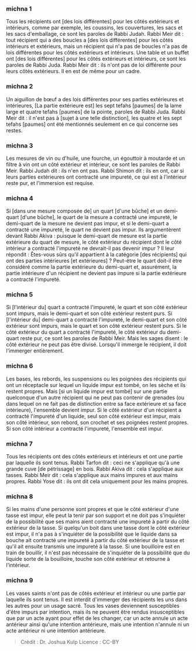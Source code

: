 
### michna 1
Tous les récipients ont [des lois différentes] pour les côtés extérieurs et intérieurs, comme par exemple, les coussins, les couvertures, les sacs et les sacs d'emballage, ce sont les paroles de Rabbi Judah. Rabbi Meir dit : tout récipient qui a des boucles a [des lois différentes] pour les côtés intérieurs et extérieurs, mais un récipient qui n'a pas de boucles n'a pas de lois différentes pour les côtés extérieurs et intérieurs. Une table et un buffet ont [des lois différentes] pour les côtés extérieurs et intérieurs, ce sont les paroles de Rabbi Juda. Rabbi Meir dit : ils n'ont pas de loi différente pour leurs côtés extérieurs. Il en est de même pour un cadre.

### michna 2
Un aiguillon de bœuf a des lois différentes pour ses parties extérieures et intérieures, [La partie extérieure est] les sept tefahs [paumes] de la lame large et quatre tefahs [paumes] de la pointe, paroles de Rabbi Juda. Rabbi Meir dit : il n'est pas à [sujet à une telle distinction], les quatre et les sept tefahs [paumes] ont été mentionnés seulement en ce qui concerne ses restes.

### michna 3
Les mesures de vin ou d'huile, une fourche, un égouttoir à moutarde et un filtre à vin ont un côté extérieur et intérieur, ce sont les paroles de Rabbi Meir. Rabbi Judah dit : ils n'en ont pas. Rabbi Shimon dit : ils en ont, car si leurs parties extérieures ont contracté une impureté, ce qui est à l'intérieur reste pur, et l'immersion est requise.

### michna 4
Si [dans une mesure composée de] un quart [d'une bûche] et un demi-quart [d'une bûche], le quart de la mesure a contracté une impureté, le demi-quart de la mesure ne devient pas impur, et si le demi-quart a contracté une impureté, le quart ne devient pas impur. Ils argumentèrent devant Rabbi Akiva : puisque le demi-quart de mesure est la partie extérieure du quart de mesure, le côté extérieur du récipient dont le côté intérieur a contracté l'impureté ne devrait-il pas devenir impur ? Il leur répondit : Êtes-vous sûrs qu'il appartient à la catégorie [des récipients] qui ont des parties intérieures [et extérieures] ? Peut-être le quart doit-il être considéré comme la partie extérieure du demi-quart et, assurément, la partie intérieure d'un récipient ne devient pas impure si la partie extérieure a contracté l'impureté.

### michna 5
Si [l'intérieur du] quart a contracté l'impureté, le quart et son côté extérieur sont impurs, mais le demi-quart et son côté extérieur restent purs. Si [l'intérieur du] demi-quart a contracté l'impureté, le demi-quart et son côté extérieur sont impurs, mais le quart et son côté extérieur restent purs. Si le côté extérieur du quart a contracté l'impureté, le côté extérieur du demi-quart reste pur, ce sont les paroles de Rabbi Meir. Mais les sages disent : le côté extérieur ne peut pas être divisé. Lorsqu'il immerge le récipient, il doit l'immerger entièrement.

### michna 6
Les bases, les rebords, les suspensions ou les poignées des récipients qui ont un réceptacle sur lequel un liquide impur est tombé, on les sèche et ils restent propres. Mais [si un liquide impur est tombé] sur une partie quelconque d'un autre récipient qui ne peut pas contenir de grenades (ou dans lequel on ne fait pas de distinction entre sa face extérieure et sa face intérieure), l'ensemble devient impur. Si le côté extérieur d'un récipient a contracté l'impureté d'un liquide, seul son côté extérieur est impur, mais son côté intérieur, son rebord, son crochet et ses poignées restent propres. Si son côté intérieur a contracté l'impureté, l'ensemble est impur.

### michna 7
Tous les récipients ont des côtés extérieurs et intérieurs et ont une partie par laquelle ils sont tenus. Rabbi Tarfon dit : ceci ne s'applique qu'à une grande cuve [de pétrissage] en bois. Rabbi Akiva dit : cela s'applique aux tasses. Rabbi Meir dit : cela s'applique aux mains impures et aux mains propres. Rabbi Yose dit : ils ont dit cela uniquement pour les mains propres.

### michna 8
Si les mains d'une personne sont propres et que le côté extérieur d'une tasse est impur, elle peut la tenir par son support et ne doit pas s'inquiéter de la possibilité que ses mains aient contracté une impureté à partir du côté extérieur de la tasse. Si quelqu'un boit dans une tasse dont le côté extérieur est impur, il n'a pas à s'inquiéter de la possibilité que le liquide dans sa bouche ait contracté une impureté à partir du côté extérieur de la tasse et qu'il ait ensuite transmis une impureté à la tasse. Si une bouilloire est en train de bouillir, il n'est pas nécessaire de s'inquiéter de la possibilité que du liquide sorte de la bouilloire, touche son côté extérieur et retourne à l'intérieur.

### michna 9
Les vases saints n'ont pas de côtés extérieur et intérieur ou une partie par laquelle ils sont tenus. Il est interdit d'immerger des récipients les uns dans les autres pour un usage sacré. Tous les vases deviennent susceptibles d'être impurs par intention, mais ils ne peuvent être rendus insusceptibles que par un acte ayant pour effet de les changer, car un acte annule un acte antérieur ainsi qu'une intention antérieure, mais une intention n'annule ni un acte antérieur ni une intention antérieure.

>Crédit : Dr. Joshua Kulp
>Licence : CC-BY